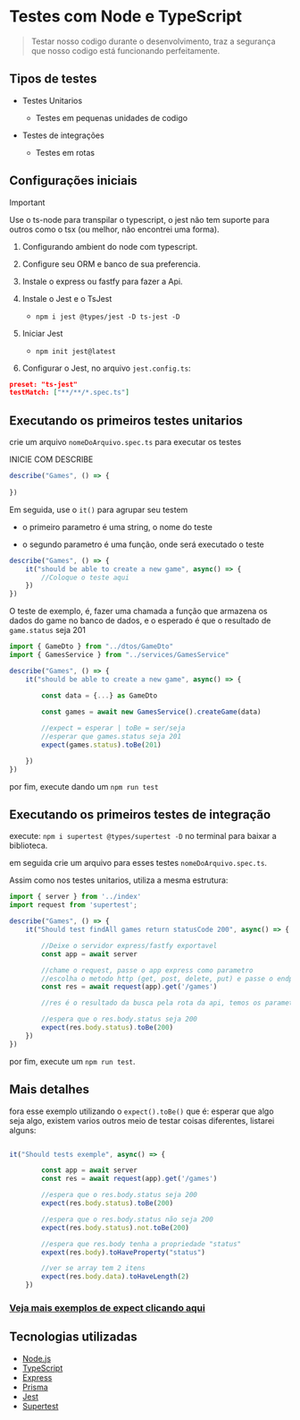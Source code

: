 # Testes com Node e TypeScript

> Testar nosso codigo durante o desenvolvimento, traz a segurança que nosso codigo está funcionando perfeitamente.

## Tipos de testes

- Testes Unitarios
  - Testes em pequenas unidades de codigo

- Testes de integrações
  - Testes em rotas

## Configurações iniciais

> [!IMPORTANT]
> Use o ts-node para transpilar o typescript, o jest não tem suporte para outros como o tsx (ou melhor, não encontrei uma forma).

1. Configurando ambient do node com typescript.

2. Configure seu ORM e banco de sua preferencia.

3. Instale o express ou fastfy para fazer a Api.

4. Instale o Jest e o TsJest
    - `npm i jest @types/jest -D ts-jest -D`
5. Iniciar Jest
    - `npm init jest@latest`
6. Configurar o Jest, no arquivo `jest.config.ts`:

```json
preset: "ts-jest"
testMatch: ["**/**/*.spec.ts"]
```

## Executando os primeiros testes unitarios

crie um arquivo `nomeDoArquivo.spec.ts` para executar os testes

INICIE COM DESCRIBE

```ts
describe("Games", () => {
    
})
```

Em seguida, use o `it()` para agrupar seu testem

- o primeiro parametro é uma string, o nome do teste

- o segundo parametro é uma função, onde será executado o teste

```ts
describe("Games", () => {
    it("should be able to create a new game", async() => {
        //Coloque o teste aqui
    })
})
```

O teste de exemplo, é, fazer uma chamada a função que armazena os dados do game no banco de dados, e o esperado é que o resultado de `game.status` seja 201

```ts
import { GameDto } from "../dtos/GameDto"
import { GamesService } from "../services/GamesService"

describe("Games", () => {
    it("should be able to create a new game", async() => {

        const data = {...} as GameDto

        const games = await new GamesService().createGame(data)
        
        //expect = esperar | toBe = ser/seja
        //esperar que games.status seja 201
        expect(games.status).toBe(201)

    })
})
```

por fim, execute dando um `npm run test`


## Executando os primeiros testes de integração

execute: `npm i supertest @types/supertest -D` no terminal para baixar a biblioteca.

em seguida crie um arquivo para esses testes `nomeDoArquivo.spec.ts`.

Assim como nos testes unitarios, utiliza a mesma estrutura:

```ts
import { server } from '../index'
import request from 'supertest';

describe("Games", () => {
    it("Should test findAll games return statusCode 200", async() => {

        //Deixe o servidor express/fastfy exportavel
        const app = await server

        //chame o request, passe o app express como parametro
        //escolha o metodo http (get, post, delete, put) e passe o endpoint da rota
        const res = await request(app).get('/games')

        //res é o resultado da busca pela rota da api, temos os parametros body = o que foi recebido, header ...

        //espera que o res.body.status seja 200
        expect(res.body.status).toBe(200)
    })
})
```

por fim, execute um `npm run test`.

## Mais detalhes
fora esse exemplo utilizando o `expect().toBe()` que é: esperar que algo seja algo, existem varios outros meio de testar coisas diferentes, listarei alguns:

```ts

it("Should tests exemple", async() => {

        const app = await server
        const res = await request(app).get('/games')

        //espera que o res.body.status seja 200
        expect(res.body.status).toBe(200)

        //espera que o res.body.status não seja 200
        expect(res.body.status).not.toBe(200)

        //espera que res.body tenha a propriedade "status"
        expext(res.body).toHaveProperty("status")

        //ver se array tem 2 itens
        expect(res.body.data).toHaveLength(2)
    })

```

### [Veja mais exemplos de expect clicando aqui](https://jestjs.io/pt-BR/docs/expect)

## Tecnologias utilizadas
- [Node.js](https://nodejs.org/)
- [TypeScript](https://www.typescriptlang.org/)
- [Express](https://expressjs.com/pt-br/)
- [Prisma](https://www.prisma.io/)
- [Jest](https://jestjs.io/pt-BR/)
- [Supertest](https://www.npmjs.com/package/supertest)
